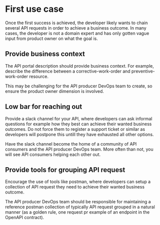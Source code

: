 # First use case
Once the first success is achieved, the developer likely wants to chain several API requests in order to achieve a business outcome. In many cases, the developer is not a domain expert and has only gotten vague input from product owner on what the goal is. 

## Provide business context
The API portal description should provide business context. For example, describe the difference between a corrective-work-order and preventive-work-order resource.

This may be challenging for the API producer DevOps team to create, so ensure the product owner dimension is involved. 

## Low bar for reaching out
Provide a slack channel for your API, where developers can ask informal questions for example how they best can achieve their wanted business outcomes. Do not force them to register a support ticket or similar as developers will postpone this untill they have exhausted all other options. 

Have the slack channel become the home of a community of API consumers and the API producer DevOps team. More often than not, you will see API consumers helping each other out. 

## Provide tools for grouping API request
Encourage the use of tools like postman, where developers can setup a collection of API request they need to achieve their wanted business outcome. 

The API producer DevOps team should be responsible for maintaining a reference postman collection of typically API request grouped in a natural manner (as a golden rule, one request pr example of an endpoint in the OpenAPI contract).